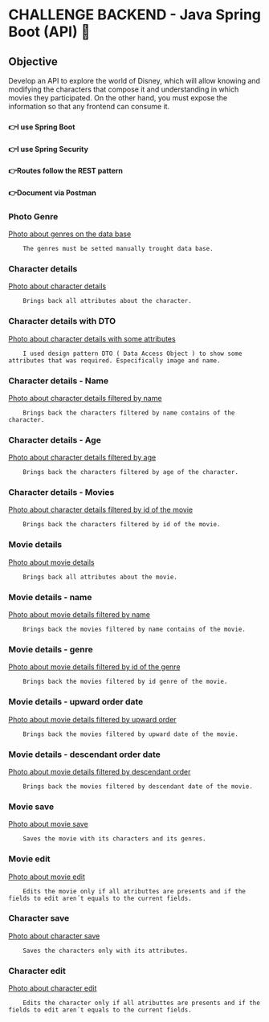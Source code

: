 # CHALLENGE BACKEND - Java Spring Boot (API) 🚀

## Objective

Develop an API to explore the world of Disney, which will allow knowing and modifying the characters that
compose it and understanding in which movies they participated. On the other hand, you must expose the
information so that any frontend can consume it.

###
#### 👉I use Spring Boot
#### 👉I use Spring Security
#### 👉Routes follow the REST pattern
#### 👉Document via Postman
###
### Photo Genre


[Photo about genres on the data base](C:\Users\user\Documents\Ada\ChallengeAlkemy\DocumentacionChallengeAlkemy/DB.png)

        The genres must be setted manually trought data base.

### Character details


[Photo about character details](C:\Users\user\Documents\Ada\ChallengeAlkemy\DocumentacionChallengeAlkemy/CharacterDetails.png)

        Brings back all attributes about the character.

### Character details with DTO


[Photo about character details with some attributes](C:\Users\user\Documents\Ada\ChallengeAlkemy\DocumentacionChallengeAlkemy/Characters.png)

        I used design pattern DTO ( Data Access Object ) to show some attributes that was required. Especifically image and name.


### Character details - Name


[Photo about character details filtered by name](C:\Users\user\Documents\Ada\ChallengeAlkemy\DocumentacionChallengeAlkemy/CharacterDetails-name.png)

        Brings back the characters filtered by name contains of the character.

### Character details - Age


[Photo about character details filtered by age](C:\Users\user\Documents\Ada\ChallengeAlkemy\DocumentacionChallengeAlkemy/CharacterDetails-age.png)

        Brings back the characters filtered by age of the character.

### Character details - Movies


[Photo about character details filtered by id of the movie](C:\Users\user\Documents\Ada\ChallengeAlkemy\DocumentacionChallengeAlkemy/CharacterDetails-movies.png)

        Brings back the characters filtered by id of the movie.

### Movie details


[Photo about movie details](C:\Users\user\Documents\Ada\ChallengeAlkemy\DocumentacionChallengeAlkemy/MovieDetails.png)

        Brings back all attributes about the movie.

### Movie details - name


[Photo about movie details filtered by name](C:\Users\user\Documents\Ada\ChallengeAlkemy\DocumentacionChallengeAlkemy/MovieDetails-name.png)

        Brings back the movies filtered by name contains of the movie.

### Movie details - genre


[Photo about movie details filtered by id of the genre](C:\Users\user\Documents\Ada\ChallengeAlkemy\DocumentacionChallengeAlkemy/MovieDetails-genre.png)

        Brings back the movies filtered by id genre of the movie.

### Movie details - upward order date


[Photo about movie details filtered by upward order](C:\Users\user\Documents\Ada\ChallengeAlkemy\DocumentacionChallengeAlkemy/MovieDetails-orderASC.png)

        Brings back the movies filtered by upward date of the movie.

### Movie details - descendant order date


[Photo about movie details filtered by descendant order](C:\Users\user\Documents\Ada\ChallengeAlkemy\DocumentacionChallengeAlkemy/MovieDetails-orderDESC.png)

        Brings back the movies filtered by descendant date of the movie.

### Movie save


[Photo about movie save](C:\Users\user\Documents\Ada\ChallengeAlkemy\DocumentacionChallengeAlkemy/SaveMovie.png)

        Saves the movie with its characters and its genres.

### Movie edit


[Photo about movie edit](C:\Users\user\Documents\Ada\ChallengeAlkemy\DocumentacionChallengeAlkemy/MovieDetails-editSuccess.png)

        Edits the movie only if all atributtes are presents and if the fields to edit aren´t equals to the current fields.


### Character save


[Photo about character save](C:\Users\user\Documents\Ada\ChallengeAlkemy\DocumentacionChallengeAlkemy/SaveCharacter.png)

        Saves the characters only with its attributes.

### Character edit


[Photo about character edit](C:\Users\user\Documents\Ada\ChallengeAlkemy\DocumentacionChallengeAlkemy/CharacterDetails-editSuccess.png)

        Edits the character only if all atributtes are presents and if the fields to edit aren´t equals to the current fields.
